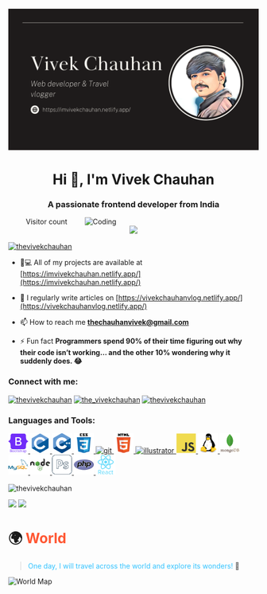 ![logo](https://github.com/thevivekchauhan/thevivekchauhan/blob/main/banner.png)

<h1 align="center">Hi 👋, I'm Vivek Chauhan</h1>
<h3 align="center">A passionate frontend developer from India</h3>

<img align="right" alt="Coding" width="350" src="https://raw.githubusercontent.com/soumyajit4419/soumyajit4419/refs/heads/master/thoughtworks-gif_dribbble.gif">



<p align="center"> 
  Visitor count<br>
  <img src="https://profile-counter.glitch.me/sagar-viradiya/count.svg" />
</p>

<p align="left">
  <a href="https://github.com/ryo-ma/github-profile-trophy">
    <img src="https://github-profile-trophy.vercel.app/?username=thevivekchauhan&theme=gruvbox&row=1&column=3&margin-w=15&margin-h=15&no-frame=true&rank=SSS&title=Followers,Repos,Stars,Commit,Issues" alt="thevivekchauhan" style="width: 500px; height: auto;" />
  </a>
</p>



- 👨💻 All of my projects are available at [https://imvivekchauhan.netlify.app/](https://imvivekchauhan.netlify.app/)

- 📝 I regularly write articles on [https://vivekchauhanvlog.netlify.app/](https://vivekchauhanvlog.netlify.app/)

- 📫 How to reach me **thechauhanvivek@gmail.com**

- ⚡ Fun fact **Programmers spend 90% of their time figuring out why their code isn’t working… and the other 10% wondering why it suddenly does. 😂**

<h3 align="left">Connect with me:</h3>
<p align="left">
<a href="https://linkedin.com/in/thevivekchauhan" target="blank"><img align="center" src="https://raw.githubusercontent.com/rahuldkjain/github-profile-readme-generator/master/src/images/icons/Social/linked-in-alt.svg" alt="thevivekchauhan" height="30" width="40" /></a>
<a href="https://instagram.com/the_vivekchauhan" target="blank"><img align="center" src="https://raw.githubusercontent.com/rahuldkjain/github-profile-readme-generator/master/src/images/icons/Social/instagram.svg" alt="the_vivekchauhan" height="30" width="40" /></a>
<a href="https://www.youtube.com/c/thevivekchauhan" target="blank"><img align="center" src="https://raw.githubusercontent.com/rahuldkjain/github-profile-readme-generator/master/src/images/icons/Social/youtube.svg" alt="thevivekchauhan" height="30" width="40" /></a>
</p>

<h3 align="left">Languages and Tools:</h3>
<p align="left"> <a href="https://getbootstrap.com" target="_blank" rel="noreferrer"> <img src="https://raw.githubusercontent.com/devicons/devicon/master/icons/bootstrap/bootstrap-plain-wordmark.svg" alt="bootstrap" width="40" height="40"/> </a> <a href="https://www.cprogramming.com/" target="_blank" rel="noreferrer"> <img src="https://raw.githubusercontent.com/devicons/devicon/master/icons/c/c-original.svg" alt="c" width="40" height="40"/> </a> <a href="https://www.w3schools.com/cpp/" target="_blank" rel="noreferrer"> <img src="https://raw.githubusercontent.com/devicons/devicon/master/icons/cplusplus/cplusplus-original.svg" alt="cplusplus" width="40" height="40"/> </a> <a href="https://www.w3schools.com/css/" target="_blank" rel="noreferrer"> <img src="https://raw.githubusercontent.com/devicons/devicon/master/icons/css3/css3-original-wordmark.svg" alt="css3" width="40" height="40"/> </a> <a href="https://git-scm.com/" target="_blank" rel="noreferrer"> <img src="https://www.vectorlogo.zone/logos/git-scm/git-scm-icon.svg" alt="git" width="40" height="40"/> </a> <a href="https://www.w3.org/html/" target="_blank" rel="noreferrer"> <img src="https://raw.githubusercontent.com/devicons/devicon/master/icons/html5/html5-original-wordmark.svg" alt="html5" width="40" height="40"/> </a> <a href="https://www.adobe.com/in/products/illustrator.html" target="_blank" rel="noreferrer"> <img src="https://www.vectorlogo.zone/logos/adobe_illustrator/adobe_illustrator-icon.svg" alt="illustrator" width="40" height="40"/> </a> <a href="https://developer.mozilla.org/en-US/docs/Web/JavaScript" target="_blank" rel="noreferrer"> <img src="https://raw.githubusercontent.com/devicons/devicon/master/icons/javascript/javascript-original.svg" alt="javascript" width="40" height="40"/> </a>  </a> <a href="https://www.linux.org/" target="_blank" rel="noreferrer"> <img src="https://raw.githubusercontent.com/devicons/devicon/master/icons/linux/linux-original.svg" alt="linux" width="40" height="40"/> </a> <a href="https://www.mongodb.com/" target="_blank" rel="noreferrer"> <img src="https://raw.githubusercontent.com/devicons/devicon/master/icons/mongodb/mongodb-original-wordmark.svg" alt="mongodb" width="40" height="40"/> </a> <a href="https://www.mysql.com/" target="_blank" rel="noreferrer"> <img src="https://raw.githubusercontent.com/devicons/devicon/master/icons/mysql/mysql-original-wordmark.svg" alt="mysql" width="40" height="40"/> </a> <a href="https://nodejs.org" target="_blank" rel="noreferrer"> <img src="https://raw.githubusercontent.com/devicons/devicon/master/icons/nodejs/nodejs-original-wordmark.svg" alt="nodejs" width="40" height="40"/> </a> <a href="https://www.photoshop.com/en" target="_blank" rel="noreferrer"> <img src="https://raw.githubusercontent.com/devicons/devicon/master/icons/photoshop/photoshop-line.svg" alt="photoshop" width="40" height="40"/> </a> <a href="https://www.php.net" target="_blank" rel="noreferrer"> <img src="https://raw.githubusercontent.com/devicons/devicon/master/icons/php/php-original.svg" alt="php" width="40" height="40"/> </a> <a href="https://reactjs.org/" target="_blank" rel="noreferrer"> <img src="https://raw.githubusercontent.com/devicons/devicon/master/icons/react/react-original-wordmark.svg" alt="react" width="40" height="40"/> </a> </p>

<p><img align="center" src="https://github-readme-stats.vercel.app/api/top-langs?username=thevivekchauhan&show_icons=true&locale=en&layout=compact" alt="thevivekchauhan" /></p>


<picture>
    <source media="(prefers-color-scheme: dark)" srcset="https://streak-stats.demolab.com?user=DenverCoder1&theme=default" />
    <img src="https://streak-stats.demolab.com?user=DenverCoder1&theme=default" />
</picture>


<picture>
    <source media="(prefers-color-scheme: dark)" srcset="https://streak-stats.demolab.com?user=thevivekchauhan&theme=default" />
    <img src="https://streak-stats.demolab.com?user=thevivekchauhan&theme=default" />
</picture>



# 🌍 <span style="color:#FF5733;">World</span>

> <span style="color:#33C3FF;">One day, I will travel across the world and explore its wonders!</span> 🚀  

![World Map](https://upload.wikimedia.org/wikipedia/commons/8/80/World_map_-_low_resolution.svg)
